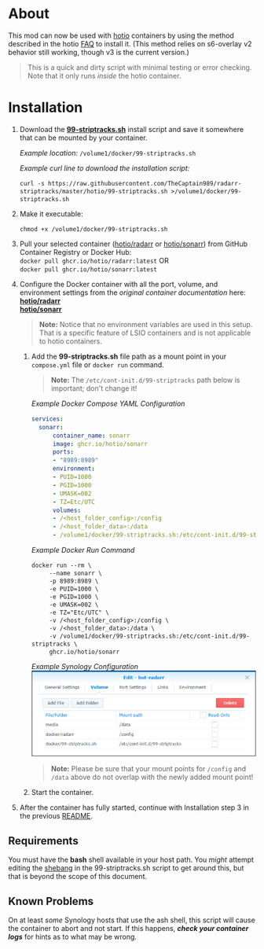 # About
This mod can now be used with [hotio](https://hotio.dev/) containers by using the method described in the hotio [FAQ](https://hotio.dev/faq/#:~:text=I%20would%20like%20to%20execute%20my%20own%20scripts%20on%20startup%2C%20how%20would%20I%20do%20this%3F) to install it.
(This method relies on s6-overlay v2 behavior still working, though v3 is the current version.)

>This is a quick and dirty script with minimal testing or error checking.  Note that it only runs *inside* the hotio container.

# Installation
1. Download the **[99-striptracks.sh](./99-striptracks.sh)** install script and save it somewhere that can be mounted by your container.  

    *Example location:*  `/volume1/docker/99-striptracks.sh`  

    *Example curl line to download the installation script:*  

    ```shell
    curl -s https://raw.githubusercontent.com/TheCaptain989/radarr-striptracks/master/hotio/99-striptracks.sh >/volume1/docker/99-striptracks.sh
    ```

2. Make it executable:

    ```shell
    chmod +x /volume1/docker/99-striptracks.sh
    ```

3. Pull your selected container ([hotio/radarr](https://github.com/orgs/hotio/packages/container/package/radarr "hotio's Radarr container") or [hotio/sonarr](https://github.com/orgs/hotio/packages/container/package/sonarr "hotio.io's Sonarr container")) from GitHub Container Registry or Docker Hub:  
  `docker pull ghcr.io/hotio/radarr:latest`   OR  
  `docker pull ghcr.io/hotio/sonarr:latest`  

4. Configure the Docker container with all the port, volume, and environment settings from the *original container documentation* here:  
   **[hotio/radarr](https://hotio.dev/containers/radarr/ "Radarr Docker container")**  
   **[hotio/sonarr](https://hotio.dev/containers/sonarr/ "Sonarr Docker container")**

   >**Note:** Notice that no environment variables are used in this setup.  That is a specific feature of LSIO containers and is not applicable to hotio containers.  

   1. Add the **99-striptracks.sh** file path as a mount point in your `compose.yml` file or `docker run` command.
      >**Note:** The `/etc/cont-init.d/99-striptracks` path below is important; don't change it!  

      *Example Docker Compose YAML Configuration*  

      ```yaml
      services:
        sonarr:
            container_name: sonarr
            image: ghcr.io/hotio/sonarr
            ports:
            - "8989:8989"
            environment:
            - PUID=1000
            - PGID=1000
            - UMASK=002
            - TZ=Etc/UTC
            volumes:
            - /<host_folder_config>:/config
            - /<host_folder_data>:/data
            - /volume1/docker/99-striptracks.sh:/etc/cont-init.d/99-striptracks
      ```  

      *Example Docker Run Command*

       ```shell
       docker run --rm \
            --name sonarr \
            -p 8989:8989 \
            -e PUID=1000 \
            -e PGID=1000 \
            -e UMASK=002 \
            -e TZ="Etc/UTC" \
            -v /<host_folder_config>:/config \
            -v /<host_folder_data>:/data \
            -v /volume1/docker/99-striptracks.sh:/etc/cont-init.d/99-striptracks \
            ghcr.io/hotio/sonarr
       ```  

      *Example Synology Configuration*  
      ![striptracks hotio](../.assets/hotio-striptracks-synology.png "Synology container settings")

      >**Note:** Please be sure that your mount points for `/config` and `/data` above do not overlap with the newly added mount point!

   2. Start the container.

5. After the container has fully started, continue with Installation step 3 in the previous [README](../README.md#installation).

## Requirements
You must have the **bash** shell available in your host path.  You *might* attempt editing the [shebang](https://en.wikipedia.org/wiki/Shebang_(Unix)) in the 99-striptracks.sh script to get around this, but that is beyond the scope of this document.

## Known Problems
On at least *some* Synology hosts that use the ash shell, this script will cause the container to abort and not start.  If this happens, ***check your container logs*** for hints as to what may be wrong.
